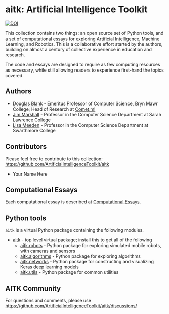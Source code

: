 # aitk: Artificial Intelligence Toolkit

[![DOI](https://zenodo.org/badge/339135763.svg)](https://zenodo.org/badge/latestdoi/339135763)

This collection contains two things: an open source set of Python tools, and a set of computational essays for exploring Artificial Intelligence, Machine Learning, and Robotics. This is a collaborative effort started by the authors, building on almost a century of collective experience in education and research.

The code and essays are designed to require as few computing resources as necessary, while still allowing readers to experience first-hand the topics covered.

## Authors

* [Douglas Blank](https://cs.brynmawr.edu/~dblank/) - Emeritus Professor of Computer Science, Bryn Mawr College; Head of Research at [Comet.ml](https://comet.ml/)
* [Jim Marshall](http://science.slc.edu/~jmarshall/) - Professor in the Computer Science Department at Sarah Lawrence College
* [Lisa Meeden](https://www.cs.swarthmore.edu/~meeden/) - Professor in the Computer Science Department at Swarthmore College

## Contributors

Please feel free to contribute to this collection: https://github.com/ArtificialIntelligenceToolkit/aitk

* Your Name Here

## Computational Essays

Each computational essay is described at [Computational Essays](https://github.com/ArtificialIntelligenceToolkit/aitk/blob/master/ComputationalEssays.md).

## Python tools

`aitk` is a virtual Python package containing the following modules.

* [aitk]() - top level virtual package; install this to get all of the following
  * [aitk.robots](https://github.com/ArtificialIntelligenceToolkit/aitk.robots/) - Python package for exploring simulated mobile robots, with cameras and sensors
  * [aitk.algorithms](https://github.com/ArtificialIntelligenceToolkit/aitk.algorithms/) - Python package for exploring algorithms
  * [aitk.networks](https://github.com/ArtificialIntelligenceToolkit/aitk.networks/) - Python package for constructing and visualizing Keras deep learning models
  * [aitk.utils](https://github.com/ArtificialIntelligenceToolkit/aitk.utils/) - Python package for common utilities

## AITK Community

For questions and comments, please use https://github.com/ArtificialIntelligenceToolkit/aitk/discussions/
